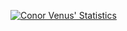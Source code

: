 [![Conor Venus' Statistics](https://github-readme-stats.vercel.app/api?username=conorvenus)](https://github.com/anuraghazra/github-readme-stats)
